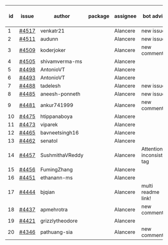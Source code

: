| id | issue | author | package | assignee | bot advice | created date of issue | target release date | date from target |
| ------ | ------ | ------ | ------ | ------ | ------ | ------ | ------ | :-----: |
| 1 | [#4517](https://github.com/Azure/sdk-release-request/issues/4517) | venkatr21 |  | Alancere | new issue. | 09-13 | 10-27 |  |
| 2 | [#4511](https://github.com/Azure/sdk-release-request/issues/4511) | audunn |  | Alancere | new issue. | 09-08 | 10-27 |  |
| 3 | [#4509](https://github.com/Azure/sdk-release-request/issues/4509) | koderjoker |  | Alancere | new comment. | 09-07 | 09-22 |  |
| 4 | [#4505](https://github.com/Azure/sdk-release-request/issues/4505) | shivamverma-ms |  | Alancere |  | 09-06 | 09-22 |  |
| 5 | [#4498](https://github.com/Azure/sdk-release-request/issues/4498) | AntonioVT |  | Alancere |  | 09-05 | 09-22 |  |
| 6 | [#4493](https://github.com/Azure/sdk-release-request/issues/4493) | AntonioVT |  | Alancere |  | 09-05 | 09-22 |  |
| 7 | [#4488](https://github.com/Azure/sdk-release-request/issues/4488) | tadelesh |  | Alancere | new issue. | 09-05 | 09-22 |  |
| 8 | [#4485](https://github.com/Azure/sdk-release-request/issues/4485) | aneesh-ponneth |  | Alancere | new issue. | 08-31 | 09-22 |  |
| 9 | [#4481](https://github.com/Azure/sdk-release-request/issues/4481) | ankur741999 |  | Alancere | new comment. | 08-30 | 09-22 |  |
| 10 | [#4475](https://github.com/Azure/sdk-release-request/issues/4475) | htippanaboya |  | Alancere |  | 08-29 | 09-22 |  |
| 11 | [#4473](https://github.com/Azure/sdk-release-request/issues/4473) | viparek |  | Alancere |  | 08-29 | 09-22 |  |
| 12 | [#4465](https://github.com/Azure/sdk-release-request/issues/4465) | bavneetsingh16 |  | Alancere |  | 08-28 | 09-22 |  |
| 13 | [#4462](https://github.com/Azure/sdk-release-request/issues/4462) | senatol |  | Alancere |  | 08-23 | 09-22 |  |
| 14 | [#4457](https://github.com/Azure/sdk-release-request/issues/4457) | SushmithaVReddy |  | Alancere | Attention to inconsistent tag | 08-23 | 09-22 |  |
| 15 | [#4456](https://github.com/Azure/sdk-release-request/issues/4456) | FumingZhang |  | Alancere |  | 08-23 | 09-22 |  |
| 16 | [#4451](https://github.com/Azure/sdk-release-request/issues/4451) | ethanann-ms |  | Alancere |  | 08-17 | 09-22 |  |
| 17 | [#4444](https://github.com/Azure/sdk-release-request/issues/4444) | bjqian |  | Alancere | multi readme link! | 08-17 | 09-22 |  |
| 18 | [#4437](https://github.com/Azure/sdk-release-request/issues/4437) | apmehrotra |  | Alancere | new comment. | 08-16 | 09-22 |  |
| 19 | [#4421](https://github.com/Azure/sdk-release-request/issues/4421) | grizzlytheodore |  | Alancere |  | 08-12 | 09-22 |  |
| 20 | [#4346](https://github.com/Azure/sdk-release-request/issues/4346) | pathuang-sia |  | Alancere | new comment. | 07-19 | 09-22 |  |
